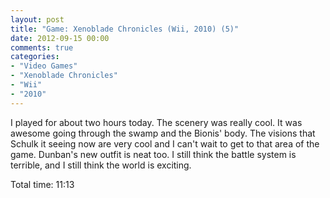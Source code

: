 ```yaml
---
layout: post
title: "Game: Xenoblade Chronicles (Wii, 2010) (5)"
date: 2012-09-15 00:00
comments: true
categories:
- "Video Games"
- "Xenoblade Chronicles"
- "Wii"
- "2010"
---
```


I played for about two hours today. The scenery was really
cool. It was awesome going through the swamp and the Bionis'
body. The visions that Schulk it seeing now are very cool and I
can't wait to get to that area of the game. Dunban's new outfit
is neat too. I still think the battle system is terrible, and I
still think the world is exciting.

Total time: 11:13
